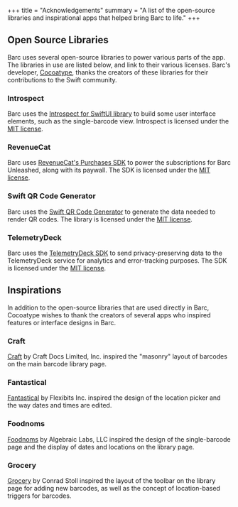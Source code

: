+++
title = "Acknowledgements"
summary = "A list of the open-source libraries and inspirational apps that helped bring Barc to life."
+++

## Open Source Libraries

Barc uses several open-source libraries to power various parts of the app. The libraries in use are listed below, and link to their various licenses. Barc&apos;s developer, [Cocoatype](https://cocoatype.com), thanks the creators of these libraries for their contributions to the Swift community.

### Introspect

Barc uses the [Introspect for SwiftUI library](https://github.com/siteline/SwiftUI-Introspect) to build some user interface elements, such as the single-barcode view. Introspect is licensed under the [MIT license](introspect).

### RevenueCat

Barc uses [RevenueCat's Purchases SDK](https://github.com/RevenueCat/purchases-ios-spm/) to power the subscriptions for Barc Unleashed, along with its paywall. The SDK is licensed under the [MIT license](revenuecat).

### Swift QR Code Generator

Barc uses the [Swift QR Code Generator](https://github.com/fwcd/swift-qrcode-generator) to generate the data needed to render QR codes. The library is licensed under the [MIT license](swift-qrcode-generator).

### TelemetryDeck

Barc uses the [TelemetryDeck SDK](https://github.com/TelemetryDeck/SwiftSDK) to send privacy-preserving data to the TelemetryDeck service for analytics and error-tracking purposes. The SDK is licensed under the [MIT license](telemetrydeck).

## Inspirations

In addition to the open-source libraries that are used directly in Barc, Cocoatype wishes to thank the creators of several apps who inspired features or interface designs in Barc.

### Craft
[Craft](https://www.craft.do) by Craft Docs Limited, Inc. inspired the "masonry" layout of barcodes on the main barcode library page. 

### Fantastical
[Fantastical](https://flexibits.com/fantastical) by Flexibits Inc. inspired the design of the location picker and the way dates and times are edited.

### Foodnoms
[Foodnoms](https://www.foodnoms.com) by Algebraic Labs, LLC inspired the design of the single-barcode page and the display of dates and locations on the library page.

### Grocery
[Grocery](https://apps.apple.com/us/app/grocery-smart-shopping-list/id1195676848) by Conrad Stoll inspired the layout of the toolbar on the library page for adding new barcodes, as well as the concept of location-based triggers for barcodes.
